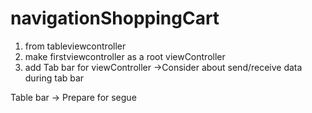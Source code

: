 # navigationShoppingCart
1. from tableviewcontroller
2. make firstviewcontroller as a root viewController
3. add Tab bar for viewController
 ->Consider about send/receive data during tab bar
 
 Table bar -> Prepare for segue
